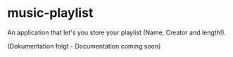 # music-playlist
 An application that let's you store your playlist (Name, Creator and length!).
 
 (Dokumentation folgt - Documentation coming soon)
